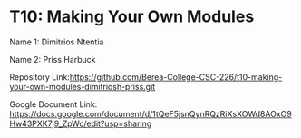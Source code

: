 # T10: Making Your Own Modules

Name 1: Dimitrios Ntentia

Name 2: Priss Harbuck

Repository Link:https://github.com/Berea-College-CSC-226/t10-making-your-own-modules-dimitriosh-priss.git


Google Document Link: https://docs.google.com/document/d/1tQeF5jsnQynRQzRiXsXOWd8AOxO9Hw43PXK7j9_ZpWc/edit?usp=sharing

